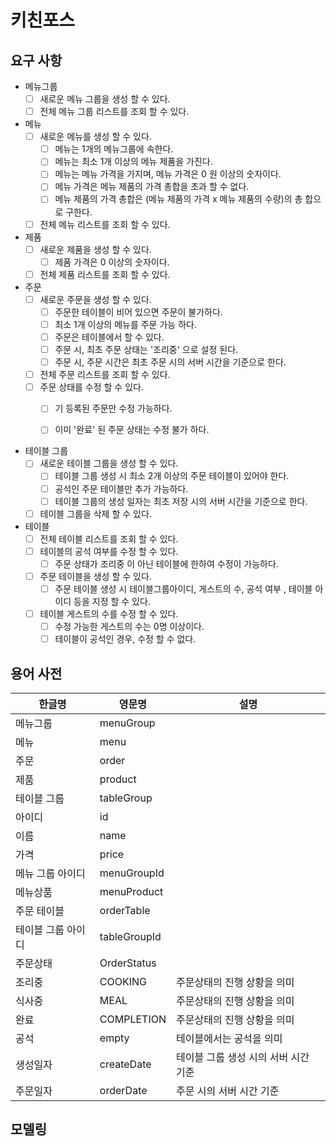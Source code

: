 # 키친포스

## 요구 사항
- 메뉴그룹
  - [ ] 새로운 메뉴 그룹을 생성 할 수 있다.
  - [ ] 전체 메뉴 그룹 리스트를 조회 할 수 있다.
  
- 메뉴
  - [ ] 새로운 메뉴를 생성 할 수 있다.
    - [ ] 메뉴는 1개의 메뉴그룹에 속한다.
    - [ ] 메뉴는 최소 1개 이상의 메뉴 제품을 가진다.
    - [ ] 메뉴는 메뉴 가격을 가지며, 메뉴 가격은 0 원 이상의 숫자이다.
    - [ ] 메뉴 가격은 메뉴 제품의 가격 총합을 초과 할 수 없다.
    - [ ] 메뉴 제품의 가격 총합은 (메뉴 제품의 가격 x 메뉴 제품의 수량)의 총 합으로 구한다.
  - [ ] 전체 메뉴 리스트를 조회 할 수 있다.    
  
- 제품
  - [ ] 새로운 제품을 생성 할 수 있다.
    - [ ] 제품 가격은 0 이상의 숫자이다.
  - [ ] 전체 제품 리스트를 조회 할 수 있다.
    
- 주문
  - [ ] 새로운 주문을 생성 할 수 있다.
    - [ ] 주문한 테이블이 비어 있으면 주문이 불가하다.
    - [ ] 최소 1개 이상의 메뉴를 주문 가능 하다.
    - [ ] 주문은 테이블에서 할 수 있다.
    - [ ] 주문 시, 최초 주문 상태는 '조리중' 으로 설정 된다.
    - [ ] 주문 시, 주문 시간은 최초 주문 시의 서버 시간을 기준으로 한다.
  - [ ] 전체 주문 리스트를 조회 할 수 있다.
  - [ ] 주문 상태를 수정 할 수 있다.
    - [ ] 기 등록된 주문만 수정 가능하다.
    - [ ] 이미 '완료' 된 주문 상태는 수정 불가 하다.

  
- 테이블 그룹
  - [ ] 새로운 테이블 그룹을 생성 할 수 있다.
    - [ ] 테이블 그룹 생성 시 최소 2개 이상의 주문 테이블이 있어야 한다.
    - [ ] 공석인 주문 테이블만 추가 가능하다.
    - [ ] 테이블 그룹의 생성 일자는 최초 저장 시의 서버 시간을 기준으로 한다.
  - [ ] 테이블 그룹을 삭제 할 수 있다.
  
- 테이블
  - [ ] 전체 테이블 리스트를 조회 할 수 있다.
  - [ ] 테이블의 공석 여부를 수정 할 수 있다.
    - [ ] 주문 상태가 조리중 이 아닌 테이블에 한하여 수정이 가능하다. 
  - [ ] 주문 테이블을 생성 할 수 있다.
    - [ ] 주문 테이블 생성 시 테이블그룹아이디, 게스트의 수, 공석 여부 , 테이블 아이디 등을 지정 할 수 있다.
  - [ ] 테이블 게스트의 수를 수정 할 수 있다.
    - [ ] 수정 가능한 게스트의 수는 0명 이상이다.
    - [ ] 테이블이 공석인 경우, 수정 할 수 없다.

## 용어 사전

| 한글명 | 영문명 | 설명 |
| --- | --- | --- |
|  메뉴그룹|menuGroup  |  |
| 메뉴 | menu | |
| 주문 | order | |
| 제품 | product | |
| 테이블 그룹 | tableGroup | |
| 아이디 | id | |
| 이름 | name | |
| 가격 | price | |
| 메뉴 그룹 아이디| menuGroupId | |
| 메뉴상품 | menuProduct | |
| 주문 테이블 | orderTable | |
| 테이블 그룹 아이디 | tableGroupId | |
| 주문상태 | OrderStatus | |
| 조리중 | COOKING | 주문상태의 진행 상황을 의미 |
| 식사중 | MEAL | 주문상태의 진행 상황을 의미 |
| 완료 | COMPLETION | 주문상태의 진행 상황을 의미 |
| 공석 | empty | 테이블에서는 공석을 의미 |
| 생성일자 | createDate | 테이블 그룹 생성 시의 서버 시간 기준 |
| 주문일자 | orderDate | 주문 시의 서버 시간 기준 |
## 모델링
